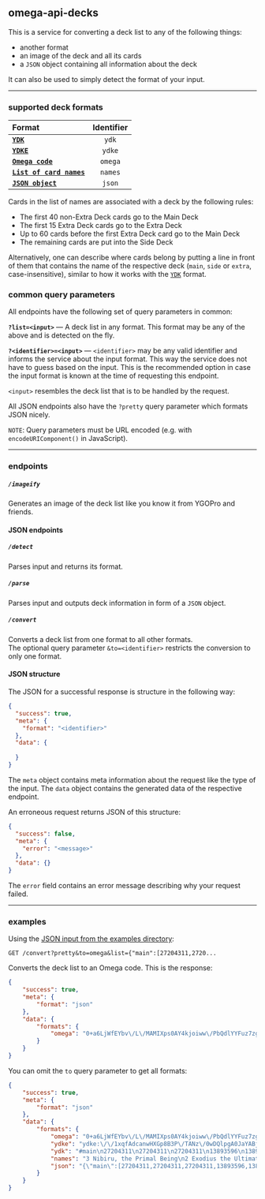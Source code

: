 ## omega-api-decks

This is a service for converting a deck list to any of the following things:

- another format
- an image of the deck and all its cards
- a `JSON` object containing all information about the deck

It can also be used to simply detect the format of your input.

---

### supported deck formats

|Format|Identifier|
|:-|:-:|
|[**`YDK`**](examples/formats/ydk.txt)|`ydk`|
|[**`YDKE`**](examples/formats/ydke.txt)|`ydke`|
|[**`Omega code`**](examples/formats/omega.txt)|`omega`|
|[**`List of card names`**](examples/formats/names.txt)|`names`|
|[**`JSON object`**](examples/formats/json.json)|`json`|

Cards in the list of names are associated with a deck by the following rules:

- The first 40 non-Extra Deck cards go to the Main Deck
- The first 15 Extra Deck cards go to the Extra Deck
- Up to 60 cards before the first Extra Deck card go to the Main Deck
- The remaining cards are put into the Side Deck

Alternatively, one can describe where cards belong by putting a line in front of them that contains the name of the respective deck (`main`, `side` or `extra`, case-insensitive), similar to how it works with the [`YDK`](examples/formats/ydk.txt) format.

### common query parameters

All endpoints have the following set of query parameters in common:  

**`?list=<input>`** — A deck list in any format. This format may be any of the above and is detected on the fly.  

**`?<identifier>=<input>`** — `<identifier>` may be any valid identifier and informs the service about the input format. This way the service does not have to guess based on the input. This is the recommended option in case the input format is known at the time of requesting this endpoint.  

`<input>` resembles the deck list that is to be handled by the request.

All JSON endpoints also have the `?pretty` query parameter which formats JSON nicely.

`NOTE`: Query parameters must be URL encoded (e.g. with `encodeURIComponent()` in JavaScript).

---

### endpoints

##### `/imageify`
Generates an image of the deck list like you know it from YGOPro and friends.

#### JSON endpoints

##### `/detect`
Parses input and returns its format.

##### `/parse`
Parses input and outputs deck information in form of a `JSON` object.

##### `/convert`
Converts a deck list from one format to all other formats.  
The optional query parameter `&to=<identifier>` restricts the conversion to only one format.  

#### JSON structure

The JSON for a successful response is structure in the following way:
```json
{
  "success": true,
  "meta": {
    "format": "<identifier>"
  },
  "data": {
  
  }
}
```
The `meta` object contains meta information about the request like the type of the input.
The `data` object contains the generated data of the respective endpoint.

An erroneous request returns JSON of this structure:
```json
{
  "success": false,
  "meta": {
    "error": "<message>"
  },
  "data": {}
}
```
The `error` field contains an error message describing why your request failed.

---

### examples

Using the [JSON input from the examples directory](examples/formats/json.json):

`GET /convert?pretty&to=omega&list={"main":[27204311,2720...`

Converts the deck list to an Omega code. This is the response:
```json
{
    "success": true,
    "meta": {
        "format": "json"
    },
    "data": {
        "formats": {
            "omega": "0+a6LjWfEYbv\/L\/MAMIXps0AY4kjoiww\/PbQdlYYFuz7zgDDKmaXWGB4zsmPjCC8uMSeGYRfys5kheHgpcuZQXj3GXs4XnDhIQscP7oGx\/ll7xlguPCSLrM1cx1L\/+bXjBYbk1k0uaWYg753MQcD8Ub3TWD8MGIuGIPsBNkBAA=="
        }
    }
}
```

You can omit the `to` query parameter to get all formats:

```json
{
    "success": true,
    "meta": {
        "format": "json"
    },
    "data": {
        "formats": {
            "omega": "0+a6LjWfEYbv\/L\/MAMIXps0AY4kjoiww\/PbQdlYYFuz7zgDDKmaXWGB4zsmPjCC8uMSeGYRfys5kheHgpcuZQXj3GXs4XnDhIQscP7oGx\/ll7xlguPCSLrM1cx1L\/+bXjBYbk1k0uaWYg753MQcD8Ub3TWD8MGIuGIPsBNkBAA==",
            "ydke": "ydke:\/\/1xqfAdcanwHXGp8B3P\/TANz\/0wDQlpgA0JaYABjEFQQYxBUEGMQVBO3CtwXtwrcF7cK3BRGO9wARjvcAEY73ACQ20gQkNtIEJDbSBJzJ8QGcyfEBo3Q\/A6N0PwPpHZkF6R2ZBekdmQVTpacDU6WnA7vMPwO7zD8Du8w\/A6DQ4QSg0OEEoNDhBKDi1gSg4tYEoOLWBG927wBvdu8Ab3bvAA==!cdItAzsDfgSPs+sB!OLFjBCkLGgNS94oDU\/eKA7FHsgOxR7ID4VidA+FYnQOjdD8DU6WnAw==!",
            "ydk": "#main\n27204311\n27204311\n27204311\n13893596\n13893596\n10000080\n10000080\n68535320\n68535320\n68535320\n95929069\n95929069\n95929069\n16223761\n16223761\n16223761\n80885284\n80885284\n80885284\n32623004\n32623004\n54490275\n54490275\n93920745\n93920745\n93920745\n61318483\n61318483\n54512827\n54512827\n54512827\n81907872\n81907872\n81907872\n81191584\n81191584\n81191584\n15693423\n15693423\n15693423\n#extra\n53334641\n75367227\n32224143\n!side\n73642296\n52038441\n59438930\n59438931\n62015409\n62015409\n60643553\n60643553\n54490275\n61318483",
            "names": "3 Nibiru, the Primal Being\n2 Exodius the Ultimate Forbidden Lord\n2 The Winged Dragon of Ra - Sphere Mode\n3 Fire Hand\n3 Ice Hand\n3 Thunder Hand\n3 Ghostrick Jiangshi\n2 Nopenguin\n2 Ghostrick Yuki-onna\n3 Penguin Soldier\n2 Ghostrick Jackfrost\n3 Ghostrick Lantern\n3 Ghostrick Specter\n3 Recurring Nightmare\n3 Evenly Matched\n\n1 Ghostrick Angel of Mischief\n1 Ghostrick Alucard\n1 Ghostrick Socuteboss\n\n\n1 Ghost Belle & Haunted Mansion\n1 Ghost Mourner & Moonlit Chill\n1 Ghost Ogre & Snow Rabbit\n1 Ghost Ogre & Snow Rabbit\n2 Ghost Reaper & Winter Cherries\n2 Ghost Sister & Spooky Dogwood\n1 Ghostrick Yuki-onna\n1 Ghostrick Jackfrost",
            "json": "{\"main\":[27204311,27204311,27204311,13893596,13893596,10000080,10000080,68535320,68535320,68535320,95929069,95929069,95929069,16223761,16223761,16223761,80885284,80885284,80885284,32623004,32623004,54490275,54490275,93920745,93920745,93920745,61318483,61318483,54512827,54512827,54512827,81907872,81907872,81907872,81191584,81191584,81191584,15693423,15693423,15693423],\"extra\":[53334641,75367227,32224143],\"side\":[73642296,52038441,59438930,59438931,62015409,62015409,60643553,60643553,54490275,61318483]}"
        }
    }
}
```
